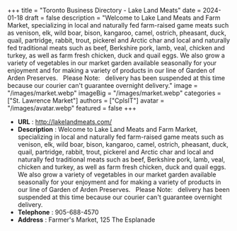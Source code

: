 +++
title = "Toronto Business Directory - Lake Land Meats"
date = 2024-01-18
draft = false
description = "Welcome to Lake Land Meats and Farm Market, specializing in local and naturally fed farm-raised game meats such as venison, elk, wild boar, bison, kangaroo, camel, ostrich, pheasant, duck, quail, partridge, rabbit, trout, pickerel and Arctic char and local and naturally fed traditional meats such as beef, Berkshire pork, lamb, veal, chicken and turkey, as well as farm fresh chicken, duck and quail eggs. We also grow a variety of vegetables in our market garden available seasonally for your enjoyment and for making a variety of products in our line of Garden of Arden Preserves.   Please Note:   delivery has been suspended at this time because our courier can't guarantee overnight delivery."
image = "/images/market.webp"
imageBig = "/images/market.webp"
categories = ["St. Lawrence Market"]
authors = ["CplsIT"]
avatar = "/images/avatar.webp"
featured = false
+++


* **URL** :  http://lakelandmeats.com/
* **Description** : Welcome to Lake Land Meats and Farm Market, specializing in local and naturally fed farm-raised game meats such as venison, elk, wild boar, bison, kangaroo, camel, ostrich, pheasant, duck, quail, partridge, rabbit, trout, pickerel and Arctic char and local and naturally fed traditional meats such as beef, Berkshire pork, lamb, veal, chicken and turkey, as well as farm fresh chicken, duck and quail eggs. We also grow a variety of vegetables in our market garden available seasonally for your enjoyment and for making a variety of products in our line of Garden of Arden Preserves.   Please Note:   delivery has been suspended at this time because our courier can't guarantee overnight delivery.
* **Telephone** : 905-688-4570
* **Address** : Farmer's Market, 125 The Esplanade